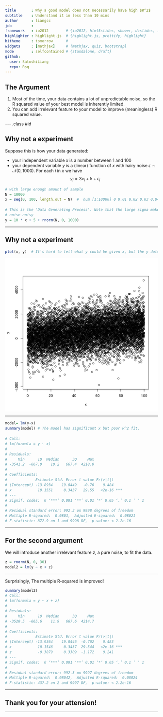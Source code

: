 ```yaml
---
title       : Why a good model does not necessarily have high $R^2$
subtitle    : Understand it in less than 10 mins
author      : liangcc
job         : 
framework   : io2012        # {io2012, html5slides, shower, dzslides, ...}
highlighter : highlight.js  # {highlight.js, prettify, highlight}
hitheme     : tomorrow      # 
widgets     : [mathjax]     # {mathjax, quiz, bootstrap}
mode        : selfcontained # {standalone, draft}
github:
  user: SatoshiLiang
  repo: Rsq
---
```


## The Argument

1. Most of the time, your data contains a lot of unpredictable noise, so the R squared value of your best model is inherently limited.
2. You can add irrelevant feature to your model to improve (meaningless) R squared value.

--- .class #id 

## Why not a experiment

Suppose this is how your data generated:
- your independent variable $x$ is a number between 1 and 100
- your dependent variable $y$ is a (linear) function of $x$ with hairy noise $\epsilon \sim \mathcal{N}(0,1000)$. For each $i$ in $x$ we have $$y_i=3x_i+5+ \epsilon_i$$


```r
# with large enough amount of sample
N = 10000
x = seq(0, 100, length.out = N)  #  num [1:10000] 0 0.01 0.02 0.03 0.04 ...99.98 99.99 100.00

# This is the 'Data Generating Process'. Note that the large sigma makes the
# noise noisy
y = 10 * x + 5 + rnorm(N, 0, 1000)
```

---
## Why not a experiment


```r
plot(x, y)  # It's hard to tell what y could be given x, but the y dots appearently go upward as x increases.
```

<img src="figure/unnamed-chunk-2.png" title="plot of chunk unnamed-chunk-2" alt="plot of chunk unnamed-chunk-2" style="display: block; margin: auto;" />


--- 


```r
model= lm(y~x)
summary(model) # The model has significant x but poor R^2 fit.

# Call:
# lm(formula = y ~ x)
# 
# Residuals:
#     Min      1Q  Median      3Q     Max 
# -3541.2  -667.0    10.2   667.4  4218.0 
# 
# Coefficients:
#             Estimate Std. Error t value Pr(>|t|)    
# (Intercept) -13.8934    19.8449   -0.70    0.484    
# x            10.1551     0.3437   29.55   <2e-16 ***
# ---
# Signif. codes:  0 ‘***’ 0.001 ‘**’ 0.01 ‘*’ 0.05 ‘.’ 0.1 ‘ ’ 1
# 
# Residual standard error: 992.3 on 9998 degrees of freedom
# Multiple R-squared:  0.0803,  Adjusted R-squared:  0.08021 
# F-statistic: 872.9 on 1 and 9998 DF,  p-value: < 2.2e-16
```

---
## For the second argument

We will introduce another irrelevant feature $z$, a pure noise, to fit the data.

```r
z = rnorm(N, 0, 30)
model2 = lm(y ~ x + z)
```



---
Surprisingly, The multiple R-squared is improved! 

```r
summary(model2)
# Call:
# lm(formula = y ~ x + z)
# 
# Residuals:
#     Min      1Q  Median      3Q     Max 
# -3520.5  -665.6    11.9   667.6  4214.7 
# 
# Coefficients:
#             Estimate Std. Error t value Pr(>|t|)    
# (Intercept) -13.9364    19.8446  -0.702    0.483    
# x            10.1546     0.3437  29.544   <2e-16 ***
# z            -0.3879     0.3309  -1.172    0.241    
# ---
# Signif. codes:  0 ‘***’ 0.001 ‘**’ 0.01 ‘*’ 0.05 ‘.’ 0.1 ‘ ’ 1
# 
# Residual standard error: 992.3 on 9997 degrees of freedom
# Multiple R-squared:  0.08042,  Adjusted R-squared:  0.08024 
# F-statistic: 437.2 on 2 and 9997 DF,  p-value: < 2.2e-16
```


---

## Thank you for your attension!
---

